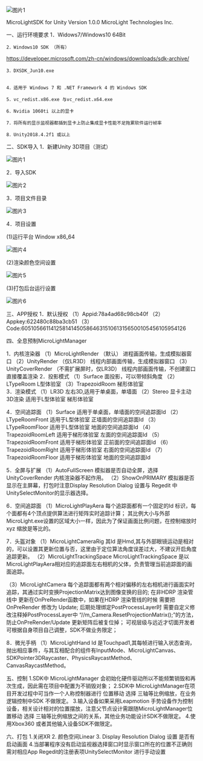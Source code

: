 
![图片1](https://user-images.githubusercontent.com/15990821/114347426-80e83280-9b97-11eb-8a95-457ae862c463.png)

MicroLightSDK for Unity
 Version 1.0.0
MicroLight Technologies Inc.

一、运行环境要求
 	1．Widows7/Windows10  64Bit
  
 	2．Windows10 SDK （所有）
https://developer.microsoft.com/zh-cn/windows/downloads/sdk-archive/

 	3．DXSDK_Jun10.exe
  
  
 	4．适用于 Windows 7 和 .NET Framework 4 的 Windows SDK
  
 	5．vc_redist.x86.exe 与vc_redist.x64.exe
  
 	6．Nvidia 1060ti 以上的显卡
  
 	7．将所有的显示监视器都插到显卡上防止集成显卡性能不足拖累软件运行帧率
  
 	8．Unity2018.4.2f1 或以上
  
二、SDK导入
 1．新建Unity 3D项目（测试）
 
![图片1](https://user-images.githubusercontent.com/15990821/114347549-af660d80-9b97-11eb-9cc3-7098abf6c95c.png)

 2．导入SDK
 
![图片2](https://user-images.githubusercontent.com/15990821/114347561-b2f99480-9b97-11eb-84bc-0d673948d365.png)

 3．项目文件目录
 
![图片3](https://user-images.githubusercontent.com/15990821/114347585-bd1b9300-9b97-11eb-89d7-f273de5dcb74.png)




4．项目设置

 (1)运行平台 Window  x86_64
 
![图片4](https://user-images.githubusercontent.com/15990821/114347594-bf7ded00-9b97-11eb-80bf-af2efacf255a.png)

 (2)渲染颜色空间设置
 
![图片5](https://user-images.githubusercontent.com/15990821/114347600-c278dd80-9b97-11eb-9b2b-a3a529948abc.png)

 (3)打包后台运行设置
 
![图片6](https://user-images.githubusercontent.com/15990821/114347612-c99feb80-9b97-11eb-9883-ef5e18de7087.png)


三、APP授权
1．默认授权
（1）Appid:78a4ad68c98cb40f
（2）Appkey:622480c88ba3cb51
（3）Code:6051056611412581414505864631510613156500105456105954126
    

四、全息预制MicroLightManager

1．内核渲染器
（1）MicroLightRender  （默认）
进程画面传输，生成模拟器窗口
（2）UnityRender （仅LR3D）
线程内部画面传输，生成模拟器窗口
（3）UnityCoverRender （不需扩展屏时，仅LR3D）
线程内部画面传输，不创建窗口 直接覆盖渲染
2．投影模式
（1）Surface
面投影，可以带倾斜角度
（2）LTypeRoom
 L型体验室
（3）TrapezoidRoom
 	梯形体验室	
3．渲染模式
（1）LR3D
左右3D,适用于单桌面，单墙面
（2）Stereo
 	显卡主动3D渲染  适用于L型体验室 梯形体验室

4．空间追踪面
（1）Surface
适用于单桌面，单墙面的空间追踪面Id
（2）LTypeRoomFront
适用于L型体验室 正墙面的空间追踪面Id
（3）LTypeRoomFloor
适用于L型体验室 地面的空间追踪面Id
（4）TrapezoidRoomLeft
适用于梯形体验室 左面的空间追踪面Id
（5）TrapezoidRoomFront
适用于梯形体验室 正前面的空间追踪面Id
（6）TrapezoidRoomRight
适用于梯形体验室 右面的空间追踪面Id
（7）TrapezoidRoomFloor
适用于梯形体验室 地面的空间追踪面Id

5．全屏与扩展
（1）AutoFullScreen
 模拟器是否自动全屏，选择UnityCoverRender 内核渲染器不起作用。 
（2）ShowOnPRIMARY
 模拟器是否显示在主屏幕，打包时注意Display Resolution Dialog 设置与 Regedit 中UnitySelectMonitor的显示器选择。

6．空间追踪面
（1）MicroLightPlayAera
每个追踪面都有一个固定的Id 标识，每个面都有4个顶点提供算法进行矩阵实时追踪计算；
其比例大小与外部MicroLight.exe设置的区域大小一样，因此为了保证画面比例问题，在控制缩放时 xyz 缩放是等比的。
     
7．头盔对象
（1）MicroLightCameraRig
其Id 是Hmd,其与外部眼镜运动是相对的，可以设置其更新位置与否，这里由于定位算法角度误差过大，不建议开启角度追踪更新。
（2）MicroLightTrackingSpace
MicroLightTrackingSpace 是以MicroLightPlayAera相对应的追踪面左右相机的父体，负责管理当前追踪面的画面追踪。



（3）MicroLightCamera
每个追踪面都有两个相对偏移的左右相机进行画面实时追踪，其通过实时变换ProjectionMatrix达到图像变换的目的;
在非HDRP 渲染管线中 更新在OnPreRender函数中，如果在HDRP 渲染管线的时候 需要把 OnPreRender 修改为 Update;
后期处理绑定PostProcessLayer时 需要自定义修改注释掉PostProcessLayer中 “//m_Camera.ResetProjectionMatrix();”的方法，防止OnPreRender/Update 更新矩阵后被复位掉；
可视层级与远近才切面开发者可根据自身项目自己调整，SDK不做业务限定；



8．微光手柄
（1）MicroLightHand
Id 是Touchpad1,其每帧进行输入状态查询，抛出相应事件，与其互相配合的组件有InputMode、MicroLightCanvas、SDKPointer3DRaycaster、PhysicsRaycastMethod、CanvasRaycastMethod。

五、控制
1.SDK中 MicroLightManager 会初始化硬件驱动所以不能频繁销毁和再次生成，因此需在项目中配置为不销毁对象；
2.SDK中 MicroLightManager在项目开发过程中可当作一个人称控制器进行 位置移动 选择 三轴等比例缩放，在业务逻辑控制中SDK 不做限定。
3.输入设备如果采用Leapmotion 手势设备作为控制设备，相关设计相对的位置摆放，注意父节点设计需跟随MicroLightManager位置移动 选择 三轴等比例缩放之间的关系，其他业务功能设计SDK不做限定。
4.使用Xbox360 或者其他输入设备SDK不做限定。

六、打包
1.关闭XR
2. 颜色空间Linear
3. Display Resolution Dialog 设置 是否有启动画面
4.当部署程序没有启动监视器选择窗口时显示窗口所在的位置不正确则需对相应App Regedit的注册表项UnitySelectMonitor 进行手动设置
